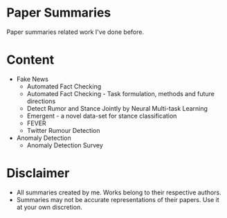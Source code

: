 # Paper Summaries
Paper summaries related work I've done before.

# Content
* Fake News
  * Automated Fact Checking
  * Automated Fact Checking - Task formulation, methods and future directions
  * Detect Rumor and Stance Jointly by Neural Multi-task Learning
  * Emergent - a novel data-set for stance classification
  * FEVER
  * Twitter Rumour Detection
* Anomaly Detection
  * Anomaly Detection Survey
  
# Disclaimer
* All summaries created by me. Works belong to their respective authors.
* Summaries may not be accurate representations of their papers. Use it at your own discretion.
